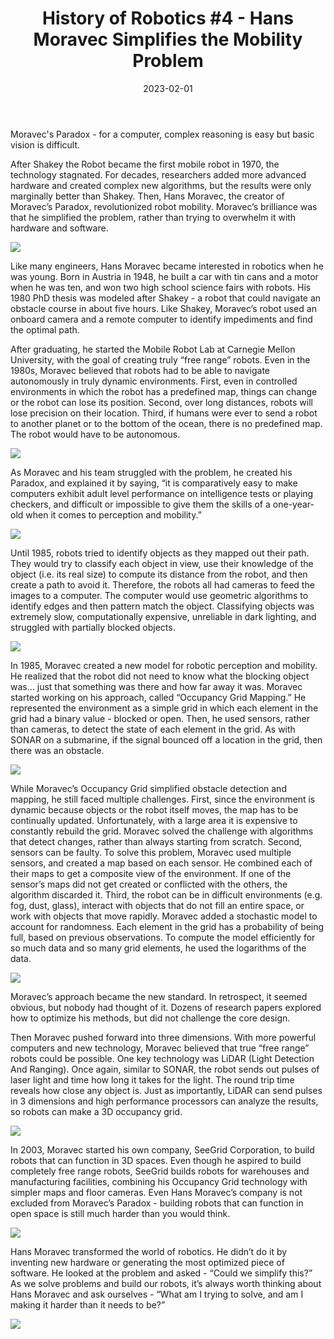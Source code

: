 ﻿---
title: "History of Robotics #4 - Hans Moravec Simplifies the Mobility Problem"
date: "2023-02-01"
description: "Tech Support's History of Robotics, #4"
thumbnail: "/static/images/blog/feb1/Moravec-Paradox.jpg"
---

Moravec's Paradox - for a computer, complex reasoning is easy but basic vision is difficult. 


After Shakey the Robot became the first mobile robot in 1970, the technology stagnated. For decades, researchers added more advanced hardware and created complex new algorithms, but the results were only marginally better than Shakey. Then, Hans Moravec, the creator of Moravec’s Paradox, revolutionized robot mobility. Moravec’s brilliance was that he simplified the problem, rather than trying to overwhelm it with hardware and software. 

![](/static/images/blog/feb1/Moravec.jpg)

Like many engineers, Hans Moravec became interested in robotics when he was young. Born in Austria in 1948, he built a car with tin cans and a motor when he was ten, and won two high school science fairs with robots. His 1980 PhD thesis was modeled after Shakey - a robot that could navigate an obstacle course in about five hours. Like Shakey, Moravec’s robot used an onboard camera and a remote computer to identify impediments and find the optimal path. 



After graduating, he started the Mobile Robot Lab at Carnegie Mellon University, with the goal of creating truly “free range” robots. Even in the 1980s, Moravec believed that robots had to be able to navigate autonomously in truly dynamic environments. First, even in controlled environments in which the robot has a predefined map, things can change or the robot can lose its position. Second, over long distances, robots will lose precision on their location. Third, if humans were ever to send a robot to another planet or to the bottom of the ocean, there is no predefined map. The robot would have to be autonomous. 

![](/static/images/blog/feb1/Lost-Robot.jpg)

As Moravec and his team struggled with the problem, he created his Paradox, and explained it by saying, “it is comparatively easy to make computers exhibit adult level performance on intelligence tests or playing checkers, and difficult or impossible to give them the skills of a one-year-old when it comes to perception and mobility.” 

![](/static/images/blog/feb1/Moravec-Paradox.jpg)

Until 1985, robots tried to identify objects as they mapped out their path. They would try to classify each object in view, use their knowledge of the object (i.e. its real size) to compute its distance from the robot, and then create a path to avoid it. Therefore, the robots all had cameras to feed the images to a computer. The computer would use geometric algorithms to identify edges and then pattern match the object. Classifying objects was extremely slow, computationally expensive, unreliable in dark lighting, and struggled with partially blocked objects. 

![](/static/images/blog/feb1/Old-Matching.jpg)

In 1985, Moravec created a new model for robotic perception and mobility. He realized that the robot did not need to know what the blocking object was… just that something was there and how far away it was. Moravec started working on his approach, called “Occupancy Grid Mapping.” He represented the environment as a simple grid in which each element in the grid had a binary value - blocked or open. Then, he used sensors, rather than cameras, to detect the state of each element in the grid. As with SONAR on a submarine, if the signal bounced off a location in the grid, then there was an obstacle. 

![](/static/images/blog/feb1/Occupancy-grid-map.png)

While Moravec’s Occupancy Grid simplified obstacle detection and mapping, he still faced multiple challenges. First, since the environment is dynamic because objects or the robot itself moves, the map has to be continually updated. Unfortunately, with a large area it is expensive to constantly rebuild the grid. Moravec solved the challenge with algorithms that detect changes, rather than always starting from scratch. Second, sensors can be faulty. To solve this problem, Moravec used multiple sensors, and created a map based on each sensor. He combined each of their maps to get a composite view of the environment. If one of the sensor’s maps did not get created or conflicted with the others, the algorithm discarded it. Third, the robot can be in difficult environments (e.g. fog, dust, glass), interact with objects that do not fill an entire space, or work with objects that move rapidly. Moravec added a stochastic model to account for randomness. Each element in the grid has a probability of being full, based on previous observations. To compute the model efficiently for so much data and so many grid elements, he used the logarithms of the data. 

![](/static/images/blog/feb1/Advanced-Grid.jpg)

Moravec’s approach became the new standard. In retrospect, it seemed obvious, but nobody had thought of it. Dozens of research papers explored how to optimize his methods, but did not challenge the core design. 


Then Moravec pushed forward into three dimensions. With more powerful computers and new technology, Moravec believed that true “free range” robots could be possible. One key technology was LiDAR (Light Detection And Ranging). Once again, similar to SONAR, the robot sends out pulses of laser light and time how long it takes for the light. The round trip time reveals how close any object is. Just as importantly, LiDAR can send pulses in 3 dimensions and high performance processors can analyze the results, so robots can make a 3D occupancy grid. 

![](/static/images/blog/feb1/3D-Grid.png)

In 2003, Moravec started his own company, SeeGrid Corporation, to build robots that can function in 3D spaces. Even though he aspired to build completely free range robots, SeeGrid builds robots for warehouses and manufacturing facilities, combining his Occupancy Grid technology with simpler maps and floor cameras. Even Hans Moravec’s company is not excluded from Moravec’s Paradox - building robots that can function in open space is still much harder than you would think. 

![](/static/images/blog/feb1/SeeGrid.jpg)

Hans Moravec transformed the world of robotics. He didn’t do it by inventing new hardware or generating the most optimized piece of software. He looked at the problem and asked - “Could we simplify this?” As we solve problems and build our robots, it’s always worth thinking about Hans Moravec and ask ourselves - “What am I trying to solve, and am I making it harder than it needs to be?”

![](/static/images/blog/feb1/simplify.jpg)
